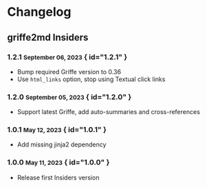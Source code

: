 # Changelog

## griffe2md Insiders

### 1.2.1 <small>September 06, 2023</small> { id="1.2.1" }

- Bump required Griffe version to 0.36
- Use `html_links` option, stop using Textual click links

### 1.2.0 <small>September 05, 2023</small> { id="1.2.0" }

- Support latest Griffe, add auto-summaries and cross-references

### 1.0.1 <small>May 12, 2023</small> { id="1.0.1" }

- Add missing jinja2 dependency

### 1.0.0 <small>May 11, 2023</small> { id="1.0.0" }

- Release first Insiders version
